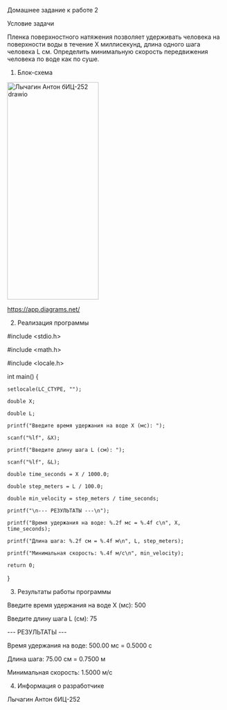 Домашнее задание к работе 2

Условие задачи

Пленка поверхностного натяжения позволяет удерживать человека на поверхности
воды в течение Х миллисекунд, длина одного шага человека L см. Определить
минимальную скорость передвижения человека по воде как по суше.

1. Блок-схема
   
<img width="211" height="501" alt="Лычагин Антон бИЦ-252 drawio" src="https://github.com/user-attachments/assets/4a005a69-fc7c-4d03-a649-b128f66ddaa7" />

https://app.diagrams.net/

2. Реализация программы

#include <stdio.h>

#include <math.h>

#include <locale.h>

int main() {

    setlocale(LC_CTYPE, "");
    
    double X;
    
    double L;

    printf("Введите время удержания на воде X (мс): ");
    
    scanf("%lf", &X);

    printf("Введите длину шага L (см): ");
    
    scanf("%lf", &L);
    
    double time_seconds = X / 1000.0;
    
    double step_meters = L / 100.0;
    
    double min_velocity = step_meters / time_seconds;
    
    printf("\n--- РЕЗУЛЬТАТЫ ---\n");
    
    printf("Время удержания на воде: %.2f мс = %.4f с\n", X, time_seconds);
    
    printf("Длина шага: %.2f см = %.4f м\n", L, step_meters);
    
    printf("Минимальная скорость: %.4f м/с\n", min_velocity);

    return 0;
}

3. Результаты работы программы

Введите время удержания на воде X (мс): 500

Введите длину шага L (см): 75

--- РЕЗУЛЬТАТЫ ---

Время удержания на воде: 500.00 мс = 0.5000 с

Длина шага: 75.00 см = 0.7500 м

Минимальная скорость: 1.5000 м/с


4. Информация о разработчике

Лычагин Антон бИЦ-252

